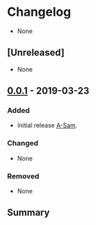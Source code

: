 # Changelog
- None

## [Unreleased]
- None


## [0.0.1] - 2019-03-23
### Added
- Initial release [A-Sam](https://github.com/A-Sam).

### Changed
- None

### Removed
- None

## Summary
[0.0.1]: https://github.com/olivierlacan/keep-a-changelog/releases/tag/v0.0.1